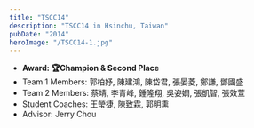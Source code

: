 ```yaml
---
title: "TSCC14"
description: "TSCC14 in Hsinchu, Taiwan"
pubDate: "2014"
heroImage: "/TSCC14-1.jpg"
---
```


- **Award: 🏆Champion & Second Place**
- Team 1 Members: 郭柏妤, 陳建鴻, 陳岱君, 張晏菱, 鄭謙, 鄧國盛
- Team 2 Members: 蔡靖, 李青峰, 鍾隆翔, 吳姿嫻, 張凱智, 張效萱
- Student Coaches: 王瑩捷, 陳致霖, 郭明熏
- Advisor: Jerry Chou